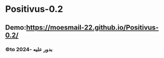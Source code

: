 # Positivus-0.2

## **Demo**:https://moesmail-22.github.io/Positivus-0.2/
### **©to بدور عليه -2024**
